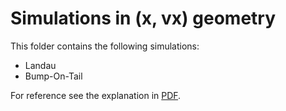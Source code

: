 # Simulations in (x, vx) geometry

This folder contains the following simulations:

- Landau
- Bump-On-Tail

For reference see the explanation in [PDF](../../docs/latex/Landau_BOT/VOICE_Landau_BumpOnTail.pdf).

